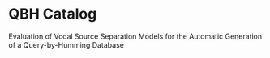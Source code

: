 # QBH Catalog
Evaluation of Vocal Source Separation Models for the Automatic Generation of a Query-by-Humming Database
